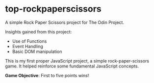 # top-rockpaperscissors

A simple Rock Paper Scissors project for The Odin Project.

Insights gained from this project:

- Use of Functions
- Event Handling
- Basic DOM manipulation

This is my first proper JavaScript project, a simple rock-paper-scissors game. It helped reinforce some fundamental JavaScript concepts.

**Game Objective**: First to five points wins!
